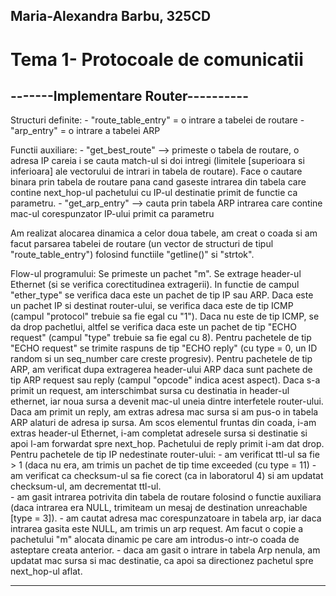 
## Maria-Alexandra Barbu, 325CD 

# Tema 1- Protocoale de comunicatii
-------Implementare Router----------
-------------------------------------------------------------------------------

Structuri definite:
	- "route_table_entry" = o intrare a tabelei de routare 
	- "arp_entry" = o intrare a tabelei ARP 

Functii auxiliare:
	- "get_best_route" --> primeste o tabela de routare, o adresa IP careia i se
cauta match-ul si doi intregi (limitele [superioara si inferioara] ale
vectorului de intrari in tabela de routare). Face o cautare binara prin tabela
de routare pana cand gaseste intrarea din tabela care contine next_hop-ul
pachetului cu IP-ul destinatie primit de functie ca parametru. 
	- "get_arp_entry" --> cauta prin tabela ARP intrarea care contine mac-ul
corespunzator IP-ului primit ca parametru  

Am realizat alocarea dinamica a celor doua tabele, am creat o coada si am
facut parsarea tabelei de routare (un vector de structuri de tipul
"route_table_entry") folosind functiile "getline()" si "strtok". 

Flow-ul programului: 
	Se primeste un pachet "m". Se extrage header-ul Ethernet (si se verifica
corectitudinea extragerii). In functie de campul "ether_type" se verifica daca
este un pachet de tip IP sau ARP. Daca este un pachet IP si destinat
router-ului, se verifica daca este de tip ICMP (campul "protocol" trebuie sa
fie egal cu "1"). Daca nu este de tip ICMP, se da drop pachetlui, altfel se
verifica daca este un pachet de tip "ECHO request" (campul "type" trebuie sa
fie egal cu 8). Pentru pachetele de tip "ECHO request" se trimite raspuns de
tip "ECHO reply" (cu type = 0, un ID random si un seq_number care creste
progresiv).
Pentru pachetele de tip ARP, am verificat dupa extragerea header-ului ARP
daca sunt pachete de tip ARP request sau reply (campul "opcode" indica acest
aspect). Daca s-a primit un request, am interschimbat sursa cu destinatia in
header-ul ethernet, iar noua sursa a devenit mac-ul uneia dintre interfetele
router-ului. Daca am primit un reply, am extras adresa mac sursa si am pus-o in
tabela ARP alaturi de adresa ip sursa. Am scos elementul fruntas din coada,
i-am extras header-ul Ethernet, i-am completat adresele sursa si destinatie si
apoi l-am forwardat spre next_hop. Pachetului de reply primit i-am dat drop. 
Pentru pachetele de tip IP nedestinate router-ului: 
	- am verificat ttl-ul sa fie > 1 (daca nu era, am trimis un pachet de tip
time exceeded (cu type = 11) 
	- am verificat ca checksum-ul sa fie corect (ca in laboratorul 4) si am
updatat checksum-ul, am decrementat ttl-ul.  
	- am gasit intrarea potrivita din tabela de routare folosind o functie
auxiliara (daca intrarea era NULL, trimiteam un mesaj de destination
unreachable [type = 3]).
	- am cautat adresa mac corespunzatoare in tabela arp, iar daca intrarea
gasita este NULL, am trimis un arp request. Am facut o copie a pachetului "m"
alocata dinamic pe care am introdus-o intr-o coada de asteptare creata
anterior. 
	- daca am gasit o intrare in tabela Arp nenula, am updatat mac sursa si mac
destinatie, ca apoi sa directionez pachetul spre next_hop-ul aflat. 

-------------------------------------------------------------------------------


